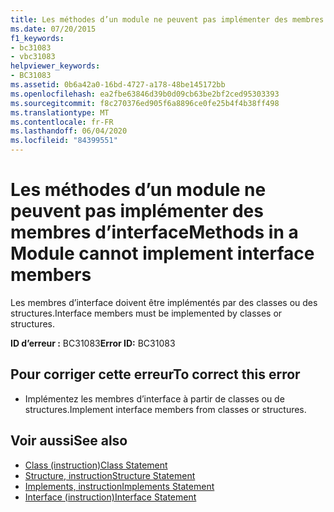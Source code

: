 ```yaml
---
title: Les méthodes d’un module ne peuvent pas implémenter des membres d’interface
ms.date: 07/20/2015
f1_keywords:
- bc31083
- vbc31083
helpviewer_keywords:
- BC31083
ms.assetid: 0b6a42a0-16bd-4727-a178-48be145172bb
ms.openlocfilehash: ea2fbe63846d39b0d09cb63be2bf2ced95303393
ms.sourcegitcommit: f8c270376ed905f6a8896ce0fe25b4f4b38ff498
ms.translationtype: MT
ms.contentlocale: fr-FR
ms.lasthandoff: 06/04/2020
ms.locfileid: "84399551"
---
```

# <a name="methods-in-a-module-cannot-implement-interface-members"></a><span data-ttu-id="b4a52-102">Les méthodes d’un module ne peuvent pas implémenter des membres d’interface</span><span class="sxs-lookup"><span data-stu-id="b4a52-102">Methods in a Module cannot implement interface members</span></span>
<span data-ttu-id="b4a52-103">Les membres d’interface doivent être implémentés par des classes ou des structures.</span><span class="sxs-lookup"><span data-stu-id="b4a52-103">Interface members must be implemented by classes or structures.</span></span>  
  
 <span data-ttu-id="b4a52-104">**ID d’erreur :** BC31083</span><span class="sxs-lookup"><span data-stu-id="b4a52-104">**Error ID:** BC31083</span></span>  
  
## <a name="to-correct-this-error"></a><span data-ttu-id="b4a52-105">Pour corriger cette erreur</span><span class="sxs-lookup"><span data-stu-id="b4a52-105">To correct this error</span></span>  
  
- <span data-ttu-id="b4a52-106">Implémentez les membres d’interface à partir de classes ou de structures.</span><span class="sxs-lookup"><span data-stu-id="b4a52-106">Implement interface members from classes or structures.</span></span>  
  
## <a name="see-also"></a><span data-ttu-id="b4a52-107">Voir aussi</span><span class="sxs-lookup"><span data-stu-id="b4a52-107">See also</span></span>

- [<span data-ttu-id="b4a52-108">Class (instruction)</span><span class="sxs-lookup"><span data-stu-id="b4a52-108">Class Statement</span></span>](../language-reference/statements/class-statement.md)
- [<span data-ttu-id="b4a52-109">Structure, instruction</span><span class="sxs-lookup"><span data-stu-id="b4a52-109">Structure Statement</span></span>](../language-reference/statements/structure-statement.md)
- [<span data-ttu-id="b4a52-110">Implements, instruction</span><span class="sxs-lookup"><span data-stu-id="b4a52-110">Implements Statement</span></span>](../language-reference/statements/implements-statement.md)
- [<span data-ttu-id="b4a52-111">Interface (instruction)</span><span class="sxs-lookup"><span data-stu-id="b4a52-111">Interface Statement</span></span>](../language-reference/statements/interface-statement.md)
